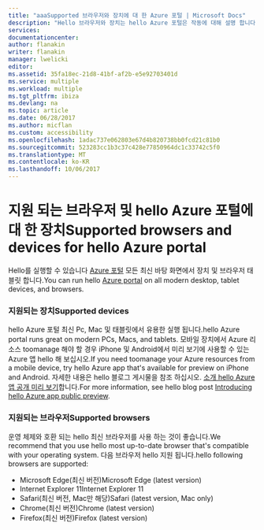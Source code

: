 ```yaml
---
title: "aaaSupported 브라우저와 장치에 대 한 Azure 포털 | Microsoft Docs"
description: "Hello 브라우저와 장치는 hello Azure 포털은 작동에 대해 설명 합니다."
services: 
documentationcenter: 
author: flanakin
writer: flanakin
manager: lwelicki
editor: 
ms.assetid: 35fa18ec-21d8-41bf-af2b-e5e92703401d
ms.service: multiple
ms.workload: multiple
ms.tgt_pltfrm: ibiza
ms.devlang: na
ms.topic: article
ms.date: 06/28/2017
ms.author: micflan
ms.custom: accessibility
ms.openlocfilehash: 1adac737e062803e67d4b820738bb0fcd21c81b0
ms.sourcegitcommit: 523283cc1b3c37c428e77850964dc1c33742c5f0
ms.translationtype: MT
ms.contentlocale: ko-KR
ms.lasthandoff: 10/06/2017
---
```

# <a name="supported-browsers-and-devices-for-hello-azure-portal"></a><span data-ttu-id="cbc9d-103">지원 되는 브라우저 및 hello Azure 포털에 대 한 장치</span><span class="sxs-lookup"><span data-stu-id="cbc9d-103">Supported browsers and devices for hello Azure portal</span></span>
<span data-ttu-id="cbc9d-104">Hello를 실행할 수 있습니다 [Azure 포털](https://portal.azure.com) 모든 최신 바탕 화면에서 장치 및 브라우저 태블릿 합니다.</span><span class="sxs-lookup"><span data-stu-id="cbc9d-104">You can run hello [Azure portal](https://portal.azure.com) on all modern desktop, tablet devices, and browsers.</span></span>

### <a name="supported-devices"></a><span data-ttu-id="cbc9d-105">지원되는 장치</span><span class="sxs-lookup"><span data-stu-id="cbc9d-105">Supported devices</span></span>
<span data-ttu-id="cbc9d-106">hello Azure 포털 최신 Pc, Mac 및 태블릿에서 유용한 실행 됩니다.</span><span class="sxs-lookup"><span data-stu-id="cbc9d-106">hello Azure portal runs great on modern PCs, Macs, and tablets.</span></span> <span data-ttu-id="cbc9d-107">모바일 장치에서 Azure 리소스 toomanage 해야 할 경우 iPhone 및 Android에서 미리 보기에 사용할 수 있는 Azure 앱 hello 해 보십시오.</span><span class="sxs-lookup"><span data-stu-id="cbc9d-107">If you need toomanage your Azure resources from a mobile device, try hello Azure app that's available for preview on iPhone and Android.</span></span> <span data-ttu-id="cbc9d-108">자세한 내용은 hello 블로그 게시물을 참조 하십시오. [소개 hello Azure 앱 공개 미리 보기](https://azure.microsoft.com/blog/azure-app-preview/)합니다.</span><span class="sxs-lookup"><span data-stu-id="cbc9d-108">For more information, see hello blog post [Introducing hello Azure app public preview](https://azure.microsoft.com/blog/azure-app-preview/).</span></span>

### <a name="supported-browsers"></a><span data-ttu-id="cbc9d-109">지원되는 브라우저</span><span class="sxs-lookup"><span data-stu-id="cbc9d-109">Supported browsers</span></span>
<span data-ttu-id="cbc9d-110">운영 체제와 호환 되는 hello 최신 브라우저를 사용 하는 것이 좋습니다.</span><span class="sxs-lookup"><span data-stu-id="cbc9d-110">We recommend that you use hello most up-to-date browser that's compatible with your operating system.</span></span> <span data-ttu-id="cbc9d-111">다음 브라우저 hello 지원 됩니다.</span><span class="sxs-lookup"><span data-stu-id="cbc9d-111">hello following browsers are supported:</span></span>

* <span data-ttu-id="cbc9d-112">Microsoft Edge(최신 버전)</span><span class="sxs-lookup"><span data-stu-id="cbc9d-112">Microsoft Edge (latest version)</span></span>
* <span data-ttu-id="cbc9d-113">Internet Explorer 11</span><span class="sxs-lookup"><span data-stu-id="cbc9d-113">Internet Explorer 11</span></span>
* <span data-ttu-id="cbc9d-114">Safari(최신 버전, Mac만 해당)</span><span class="sxs-lookup"><span data-stu-id="cbc9d-114">Safari (latest version, Mac only)</span></span>
* <span data-ttu-id="cbc9d-115">Chrome(최신 버전)</span><span class="sxs-lookup"><span data-stu-id="cbc9d-115">Chrome (latest version)</span></span>
* <span data-ttu-id="cbc9d-116">Firefox(최신 버전)</span><span class="sxs-lookup"><span data-stu-id="cbc9d-116">Firefox (latest version)</span></span>


